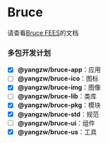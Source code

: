 # Bruce

请查看[Bruce FEES](https://JowayYoung.github.io/bruce)的文档

### 多包开发计划

- [x] **@yangzw/bruce-app**：应用
- [ ] **@yangzw/bruce-ico**：图标
- [x] **@yangzw/bruce-img**：图像
- [ ] **@yangzw/bruce-lib**：类库
- [x] **@yangzw/bruce-pkg**：模块
- [x] **@yangzw/bruce-std**：规范
- [ ] **@yangzw/bruce-ui**：组件
- [x] **@yangzw/bruce-us**：工具